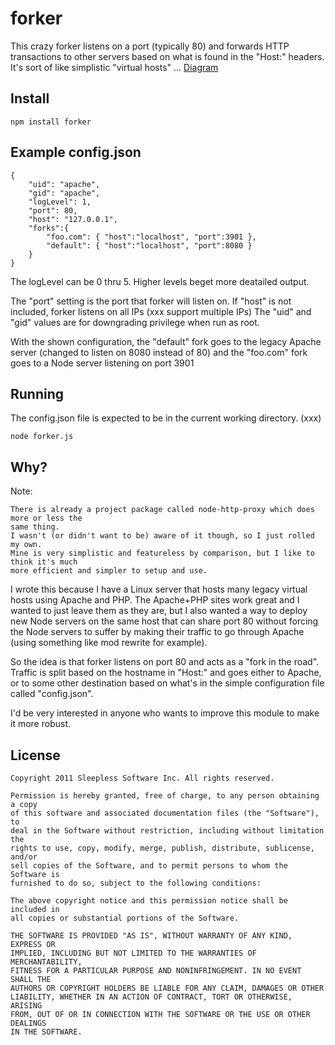 
# forker 

This crazy forker listens on a port (typically 80) and forwards HTTP transactions to other
servers based on what is found in the "Host:" headers. 
It's sort of like simplistic "virtual hosts" ... [Diagram](https://github.com/sleeplessinc/forker/raw/master/forker.pdf)

## Install
	
	npm install forker

## Example config.json

	{
		"uid": "apache",
		"gid": "apache",
		"logLevel": 1,
		"port": 80,
		"host": "127.0.0.1",
		"forks":{
			"foo.com": { "host":"localhost", "port":3901 },
			"default": { "host":"localhost", "port":8080 }
		}
	}

The logLevel can be 0 thru 5.  Higher levels beget more deatailed output.

The "port" setting is the port that forker will listen on. 
If "host" is not included, forker listens on all IPs (xxx support multiple IPs)
The "uid" and "gid" values are for downgrading privilege when run as root.

With the shown configuration,
the "default" fork goes to the legacy Apache server (changed to listen on 8080 instead of 80)
and the "foo.com" fork goes to a Node server listening on port 3901

## Running

The config.json file is expected to be in the current working directory. (xxx)

	node forker.js

## Why?

Note:

	There is already a project package called node-http-proxy which does more or less the 
	same thing.
	I wasn't (or didn't want to be) aware of it though, so I just rolled my own.
	Mine is very simplistic and featureless by comparison, but I like to think it's much
	more efficient and simpler to setup and use.

I wrote this because I have a Linux server that hosts many legacy virtual hosts using
Apache and PHP.
The Apache+PHP sites work great and I wanted to just leave them as they are, but I also
wanted a way to deploy new Node servers on the same host that can share port 80
without forcing the Node servers to suffer by making their traffic to go through Apache
(using something like mod rewrite for example).

So the idea is that forker listens on port 80 and acts as a "fork in the road".
Traffic is split based on the hostname in "Host:" and goes either to Apache, or to some
other destination based on what's in the simple configuration file called "config.json".

I'd be very interested in anyone who wants to improve this module to make it more 
robust.


## License

	Copyright 2011 Sleepless Software Inc. All rights reserved.

	Permission is hereby granted, free of charge, to any person obtaining a copy
	of this software and associated documentation files (the "Software"), to
	deal in the Software without restriction, including without limitation the
	rights to use, copy, modify, merge, publish, distribute, sublicense, and/or
	sell copies of the Software, and to permit persons to whom the Software is
	furnished to do so, subject to the following conditions:

	The above copyright notice and this permission notice shall be included in
	all copies or substantial portions of the Software.

	THE SOFTWARE IS PROVIDED "AS IS", WITHOUT WARRANTY OF ANY KIND, EXPRESS OR
	IMPLIED, INCLUDING BUT NOT LIMITED TO THE WARRANTIES OF MERCHANTABILITY,
	FITNESS FOR A PARTICULAR PURPOSE AND NONINFRINGEMENT. IN NO EVENT SHALL THE
	AUTHORS OR COPYRIGHT HOLDERS BE LIABLE FOR ANY CLAIM, DAMAGES OR OTHER
	LIABILITY, WHETHER IN AN ACTION OF CONTRACT, TORT OR OTHERWISE, ARISING
	FROM, OUT OF OR IN CONNECTION WITH THE SOFTWARE OR THE USE OR OTHER DEALINGS
	IN THE SOFTWARE. 
